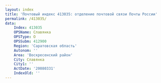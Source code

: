 ```yaml
---
layout: index
title: 'Почтовый индекс 413035: отделение почтовой связи Почты России'
permalink: /413035/
data:
    Index: 413035
    OPSName: Славянка
    OPSType: О
    OPSSubm: 412900
    Region: 'Саратовская область'
    Autonom: ''
    Area: 'Воскресенский район'
    City: Славянка
    City1: ''
    ActDate: '20080331'
    IndexOld: ''
---
```

